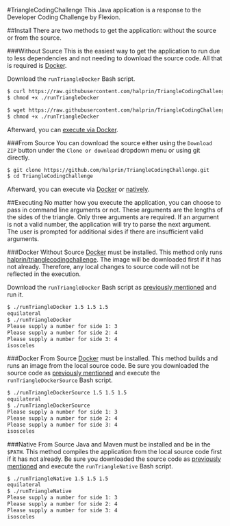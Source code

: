 #TriangleCodingChallenge
This Java application is a response to the Developer Coding Challenge by Flexion.

##Install
There are two methods to get the application: without the source or from the source.

###Without Source
This is the easiest way to get the application to run due to less dependencies and not needing to download the source
code.  All that is required is [Docker](https://www.docker.com/).

Download the `runTriangleDocker` Bash script.
```bash
$ curl https://raw.githubusercontent.com/halprin/TriangleCodingChallenge/master/runTriangleDocker > runTriangleDocker
$ chmod +x ./runTriangleDocker
```

```bash
$ wget https://raw.githubusercontent.com/halprin/TriangleCodingChallenge/master/runTriangleDocker
$ chmod +x ./runTriangleDocker
```

Afterward, you can [execute via Docker](###Docker-Without-Source).

###From Source
You can download the source either using the `Download ZIP` button under the `Clone or download` dropdown menu or using
git directly.

```bash
$ git clone https://github.com/halprin/TriangleCodingChallenge.git
$ cd TriangleCodingChallenge
```

Afterward, you can execute via [Docker](###Docker-From-Source) or [natively](###Native-From-Source).

##Executing
No matter how you execute the application, you can choose to pass in command line arguments or not.  These arguments are
the lengths of the sides of the triangle.  Only three arguments are required.  If an argument is not a valid number, the
application will try to parse the next argument.  The user is prompted for additional sides if there are insufficient
valid arguments.

###Docker Without Source
[Docker](https://www.docker.com/) must be installed.  This method only runs
[halprin/trianglecodingchallenge](https://hub.docker.com/r/halprin/trianglecodingchallenge/).  The image will be
downloaded first if it has not already.  Therefore, any local changes to source code will not be reflected in the
execution.

Download the `runTriangleDocker` Bash script as [previously mentioned](###Without-Source) and run it. 

```bash
$ ./runTriangleDocker 1.5 1.5 1.5
equilateral
$ ./runTriangleDocker
Please supply a number for side 1: 3
Please supply a number for side 2: 4
Please supply a number for side 3: 4
isosceles
```

###Docker From Source
[Docker](https://www.docker.com/) must be installed.  This method builds and runs an image from the local source code.
Be sure you downloaded the source code as [previously mentioned](###From-Source) and execute the
`runTriangleDockerSource` Bash script.

```bash
$ ./runTriangleDockerSource 1.5 1.5 1.5
equilateral
$ ./runTriangleDockerSource
Please supply a number for side 1: 3
Please supply a number for side 2: 4
Please supply a number for side 3: 4
isosceles
```

###Native From Source
Java and Maven must be installed and be in the `$PATH`.  This method compiles the application from the local source code
first if it has not already.  Be sure you downloaded the source code as [previously mentioned](###From-Source) and execute the
`runTriangleNative` Bash script.

```bash
$ ./runTriangleNative 1.5 1.5 1.5
equilateral
$ ./runTriangleNative
Please supply a number for side 1: 3
Please supply a number for side 2: 4
Please supply a number for side 3: 4
isosceles
```
